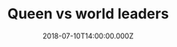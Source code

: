 ---
bylines: "Martin Banks"
capi: ""
date: "2018-07-10T14:00:00.000Z"
description: ""
preview: "https://d2n6ofw4o746cn.cloudfront.net/T3Interactives/2018/dna-queen-world-leaders/_BUILD/PROD/preview.html"
slug: "queen-vs-world-leaders"
tech: "vanilla js"
thumb: ""
title: "Queen vs world leaders"
---